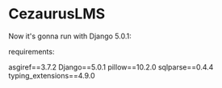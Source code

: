 # CezaurusLMS
Now it's gonna run with Django 5.0.1:

requirements:

asgiref==3.7.2
Django==5.0.1
pillow==10.2.0
sqlparse==0.4.4
typing_extensions==4.9.0

